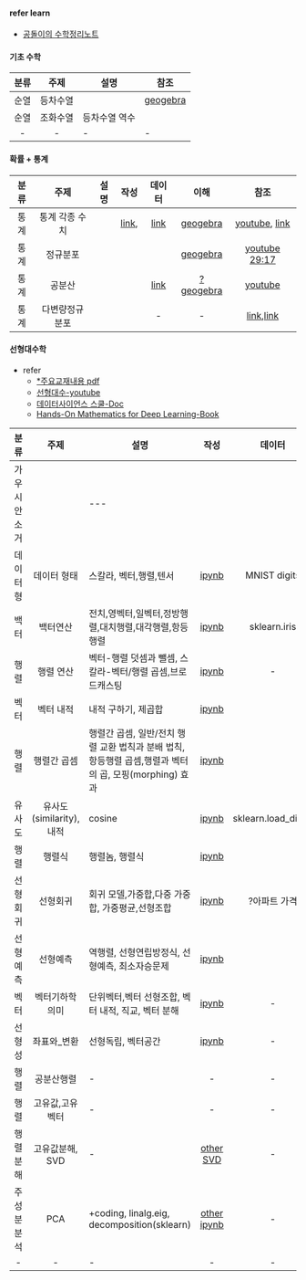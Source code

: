 #### refer learn
- [공돌이의 수학정리노트](https://angeloyeo.github.io/2020/09/07/basic_vector_operation.html)

#### 기초 수학
|분류|주제|설명|참조|
|:--:|:--:|--|--|
|순열|등차수열||[geogebra](https://www.geogebra.org/m/tpwcuzuj)|
|순열|조화수열|등차수열 역수||
|-|-|-|-|

#### 확률 + 통계
| 분류 | 주제 | 설명 |작성 | 데이터 | 이해 | 참조 |
| :---: | :---: | --- | :---: | :---: | :---: | :---: |
|통계|통계 각종 수치||[link](https://m.blog.naver.com/cni1577/221720979015),|[link](https://docs.google.com/spreadsheets/d/10TfbZuxD1Xn4hhDS8zpCkFw7i9V-3jQ5Qxk_NJ8PSKs/edit#gid=0)|[geogebra](https://www.geogebra.org/classic/snrdcwmz)|[youtube](https://youtu.be/m1b6-WY6A2A), [link](http://www.kmooc.kr/asset-v1:SNUk+SNU212.204.1k+2016+type@asset+block/2.2_%ED%91%9C%EC%A4%80%ED%8E%B8%EC%B0%A8%EC%99%80_%EC%9E%90%EC%9C%A0%EB%8F%84.pdf)|
|통계|정규분포||||[geogebra](https://www.geogebra.org/classic/xkmassdx)|[youtube 29:17](https://youtu.be/Xj5ylagamb8)|
|통계|공분산|||[link](https://docs.google.com/spreadsheets/d/10TfbZuxD1Xn4hhDS8zpCkFw7i9V-3jQ5Qxk_NJ8PSKs/edit#gid=239546892)|[?geogebra](https://www.geogebra.org/classic/d7rqhg7u)|[youtube](https://youtu.be/YEdscCNsinU)|
|통계|다변량정규분포|||-|-|[link](https://namyoungkim.github.io/probability/statistics/2017/09/11/probability_2/),[link](https://dhpark1212.tistory.com/entry/%EB%8B%A4%EB%B3%80%EB%9F%89-%EA%B0%80%EC%9A%B0%EC%8B%9C%EC%95%88-%EB%B6%84%ED%8F%ACMultivariate-Gaussian-Distribution)|

#### 선형대수학
+ refer 
  + [*주요교재내용 pdf](https://github.com/insightcampus/sesac-nlp/blob/main/13%20%EA%B0%95%EC%9D%98%20-%20%EC%84%A0%ED%98%95%EB%8C%80%EC%88%98%20%EA%B8%B0%EC%B4%88.pdf)
  + [선형대수-youtube](https://youtube.com/playlist?list=PL5yujGYFVt0BCu7DXfEgD7M51Tj6S7s4A)
  + [데이터사이언스 스쿨-Doc](https://datascienceschool.net/intro.html)
  + [Hands-On Mathematics for Deep Learning-Book](https://www.packtpub.com/product/hands-on-mathematics-for-deep-learning/9781838647292)

| 분류 | 주제 | 설명 |작성 | 데이터 | 이해 | 참조 |
| :---: | :---: | --- | :---: | :---: | :---: | :---: |
| 가우시안 소거 |  | --- |  |  |  | [youtube](https://youtu.be/Ov7fetr-qg8), [doc](https://youtu.be/Ov7fetr-qg8) |
| 데이터형 | 데이터 형태 | 스칼라, 벡터,행렬,텐서 |[ipynb](./codes/LinearAlgebra_데이터형태.ipynb)| MNIST digits | |  |
|백터|백터연산|전치,영벡터,일벡터,정방행렬,대치행렬,대각행렬,항등행렬|[ipynb](./codes/LinearAlgebra_연산.ipynb)|sklearn.iris|[geogebra](https://www.geogebra.org/classic/bweyhzbf), [geogebra](https://www.geogebra.org/m/uwk5sapp)|[youtube](https://youtu.be/R-XHrNq9Ff4), [*other pdf](https://github.com/insightcampus/sesac-nlp/blob/main/13%20%EA%B0%95%EC%9D%98%20-%20%EC%84%A0%ED%98%95%EB%8C%80%EC%88%98%20%EA%B8%B0%EC%B4%88.pdf)|
|행렬| 행렬 연산 |벡터-행렬 덧셈과 뺄셈, 스칼라-벡터/행렬 곱셈,브로드캐스팅|[ipynb](./codes/LinearAlgebra_데이터형태간연산.ipynb)|-|-| [*other pdf](https://github.com/insightcampus/sesac-nlp/blob/main/13%20%EA%B0%95%EC%9D%98%20-%20%EC%84%A0%ED%98%95%EB%8C%80%EC%88%98%20%EA%B8%B0%EC%B4%88.pdf) |
|벡터| 벡터 내적 | 내적 구하기, 제곱합 |[ipynb](codes/LinearAlgebra_내적.ipynb) |  |  |  |
|행렬| 행렬간 곱셈 | 행렬간 곱셈, 일반/전치 행렬 교환 법칙과 분배 법칙,항등행렬 곱셈,행렬과 벡터의 곱, 모핑(morphing) 효과  |[ipynb](./codes/LinearAlgebra_행렬간곱셈.ipynb) | | | |
| 유사도 | 유사도(similarity), 내적 | cosine |[ipynb](./codes/LinearAlgebra_유사도.ipynb) | sklearn.load_digits | 이해 | 참조 |
|행렬|행렬식|행렬놈, 행렬식|[ipynb](./codes/LinearAlgebra_행렬식.ipynb)||||
|선형회귀|선형회귀| 회귀 모델,가중합,다중 가중합, 가중평균,선형조합|[ipynb](./codes/LinearAlgebra_선형회귀.ipynb)|?아파트 가격|-|-|
|선형예측|선형예측|역행렬, 선형연립방정식, 선형예측, 최소자승문제 |[ipynb](./codes/LinearAlgebra_선형예측.ipynb)||-|-|
|벡터|벡터기하학의미|단위벡터,벡터 선형조합, 벡터 내적, 직교, 벡터 분해|[ipynb](codes/LinearAlgebra_벡터기하학의미.ipynb)|-|-|-|
|선형성|좌표와_변환|선형독립, 벡터공간 |[ipynb](./codes/LinearAlgebra_좌표와_변환.ipynb)|-|-|-|
|행렬|공분산행렬|-|-|-|[geogebra](https://www.geogebra.org/m/d7rqhg7u)|-|
|행렬|고유값,고유벡터|-|-|-|[?geogebra](https://www.geogebra.org/classic/v2ysejp4)|[youtube](https://youtu.be/YEdscCNsinU), |
|행렬분해|고유값분해, SVD|-|[other SVD](https://github.com/insightcampus/sesac-nlp/blob/main/ipynb/14%20%E1%84%89%E1%85%B5%E1%86%AF%E1%84%89%E1%85%B3%E1%86%B8%20-%20%E1%84%89%E1%85%A5%E1%86%AB%E1%84%92%E1%85%A7%E1%86%BC%E1%84%83%E1%85%A2%E1%84%89%E1%85%AE%20%E1%84%80%E1%85%B5%E1%84%8E%E1%85%A9.ipynb)|-|-||
|주성분분석|PCA|+coding, linalg.eig, decomposition(sklearn)|[other ipynb](https://github.com/insightcampus/sesac-nlp/blob/main/ipynb/16%20%E1%84%89%E1%85%B5%E1%86%AF%E1%84%89%E1%85%B3%E1%86%B8%20-%20%E1%84%8E%E1%85%A1%E1%84%8B%E1%85%AF%E1%86%AB%E1%84%8E%E1%85%AE%E1%86%A8%E1%84%89%E1%85%A9.ipynb)|-|-|[*other pdf](https://github.com/insightcampus/sesac-nlp/blob/main/15%20%EA%B0%95%EC%9D%98%20-%20%EC%B0%A8%EC%9B%90%EC%B6%95%EC%86%8C.pdf)|
|-|-|-|-|-|-|-|

